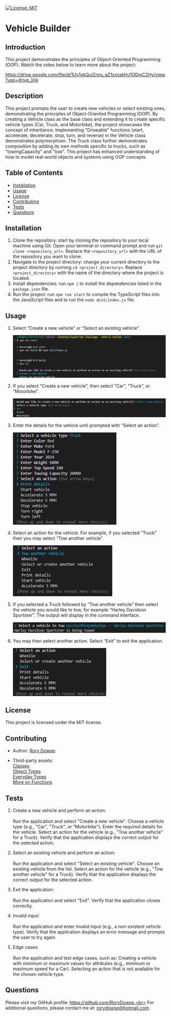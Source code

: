 [![License: MIT](https://img.shields.io/badge/License-MIT-yellow.svg)](https://opensource.org/licenses/MIT)

# Vehicle Builder

## Introduction

This project demonstrates the principles of Object-Oriented Programming (OOP). Watch the video below to learn more about the project:

https://drive.google.com/file/d/1Uy1xkQuiZnnv_gZ1zxsxkHJ1ODjnC2Hy/view?usp=drive_link

## Description

This project prompts the user to create new vehicles or select existing ones, demonstrating the principles of Object-Oriented Programming (OOP). By creating a Vehicle class as the base class and extending it to create specific vehicle types (Car, Truck, and Motorbike), the project showcases the concept of inheritance. Implementing "Driveable" functions (start, accelerate, decelerate, stop, turn, and reverse) in the Vehicle class demonstrates polymorphism. The Truck class further demonstrates composition by adding its own methods specific to trucks, such as "towingCapacity" and "tow". This project has enhanced understanding of how to model real-world objects and systems using OOP concepts.

## Table of Contents

- [Installation](#installation)
- [Usage](#usage)
- [License](#license)
- [Contributing](#contributing)
- [Tests](#tests)
- [Questions](#questions)

## Installation

1. Clone the repository: start by cloning the repository to your local machine using Git. Open your terminal or command prompt and run `git clone <repository_url>`. Replace the `<repository_url>` with the URL of the repository you want to clone.
2. Navigate to the project directory: change your current directory to the project directory by running `cd <project_directory>`. Replace `<project_directory>` with the name of the directory where the project is located.
3. Install dependencies: run `npm i` to install the dependencies listed in the `package.json` file.
4. Run the project: run `npm run start` to compile the TypeScript files into the JavaScript files and to run the `node dist/index.js` file.

## Usage

1. Select “Create a new vehicle” or “Select an existing vehicle”.

   ![Instruction 1](assets/images/instruction1.png)

2. If you select “Create a new vehicle”, then select “Car”, “Truck”, or “Motorbike”.

   ![Instruction 2](assets/images/instruction2.png)

3. Enter the details for the vehicle until prompted with “Select an action”.

   ![Instruction 3](assets/images/instruction3.png)

4. Select an action for the vehicle. For example, if you selected “Truck” then you may select “Tow another vehicle”.

   ![Instruction 4](assets/images/instruction4.png)

5. If you selected a Truck followed by “Tow another vehicle” then select the vehicle you would like to tow, for example “Harley Davidson Sportster”. The output will display in the command interface.

   ![Instruction 5](assets/images/instruction5.png)

6. You may then select another action. Select “Exit” to exit the application.

   ![Instruction 6](assets/images/instruction6.png)

## License

This project is licensed under the MIT license.

## Contributing

- Author:
  [Rory Dowse](https://github.com/RoryDowse).

- Third-party assets: <br>
  [Classes](https://www.typescriptlang.org/docs/handbook/2/classes.html) <br>
  [Object Types](https://www.typescriptlang.org/docs/handbook/2/objects.html) <br>
  [Everyday Types](https://www.typescriptlang.org/docs/handbook/2/everyday-types.html) <br>
  [More on Functions](https://www.typescriptlang.org/docs/handbook/2/functions.html)

## Tests

1. Create a new vehicle and perform an action: <br><br>
   Run the application and select "Create a new vehicle".
   Choose a vehicle type (e.g., "Car", "Truck", or "Motorbike").
   Enter the required details for the vehicle.
   Select an action for the vehicle (e.g., "Tow another vehicle" for a Truck).
   Verify that the application displays the correct output for the selected action.

2. Select an existing vehicle and perform an action: <br><br>
   Run the application and select "Select an existing vehicle".
   Choose an existing vehicle from the list.
   Select an action for the vehicle (e.g., "Tow another vehicle" for a Truck).
   Verify that the application displays the correct output for the selected action.

3. Exit the application: <br><br>
   Run the application and select "Exit".
   Verify that the application closes correctly.

4. Invalid input: <br><br>
   Run the application and enter invalid input (e.g., a non-existent vehicle type).
   Verify that the application displays an error message and prompts the user to try again.

5. Edge cases: <br><br>
   Run the application and test edge cases, such as:
   Creating a vehicle with minimum or maximum values for attributes (e.g., minimum or maximum speed for a Car).
   Selecting an action that is not available for the chosen vehicle type.

## Questions

Please visit my GitHub profile: https://github.com/RoryDowse.<br>
For additional questions, please contact me at: rorydowse@hotmail.com.
